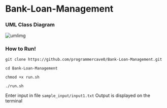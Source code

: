 # Bank-Loan-Management

### UML Class Diagram

![umlimg](https://github.com/programmercave0/Bank-Loan-Management/blob/main/images/uml.png)

### How to Run!

```
git clone https://github.com/programmercave0/Bank-Loan-Management.git

cd Bank-Loan-Management

chmod +x run.sh

./run.sh
```

Enter input in file `sample_input/input1.txt`
Output is displayed on the terminal
